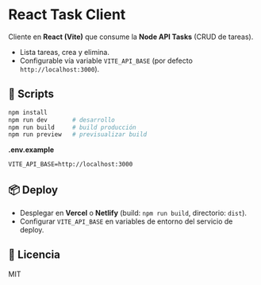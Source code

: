 # React Task Client

Cliente en **React (Vite)** que consume la **Node API Tasks** (CRUD de tareas).
- Lista tareas, crea y elimina.
- Configurable vía variable `VITE_API_BASE` (por defecto `http://localhost:3000`).

## 🚀 Scripts
```bash
npm install
npm run dev       # desarrollo
npm run build     # build producción
npm run preview   # previsualizar build
```

**.env.example**
```env
VITE_API_BASE=http://localhost:3000
```

## 📦 Deploy
- Desplegar en **Vercel** o **Netlify** (build: `npm run build`, directorio: `dist`).
- Configurar `VITE_API_BASE` en variables de entorno del servicio de deploy.

## 📝 Licencia
MIT
